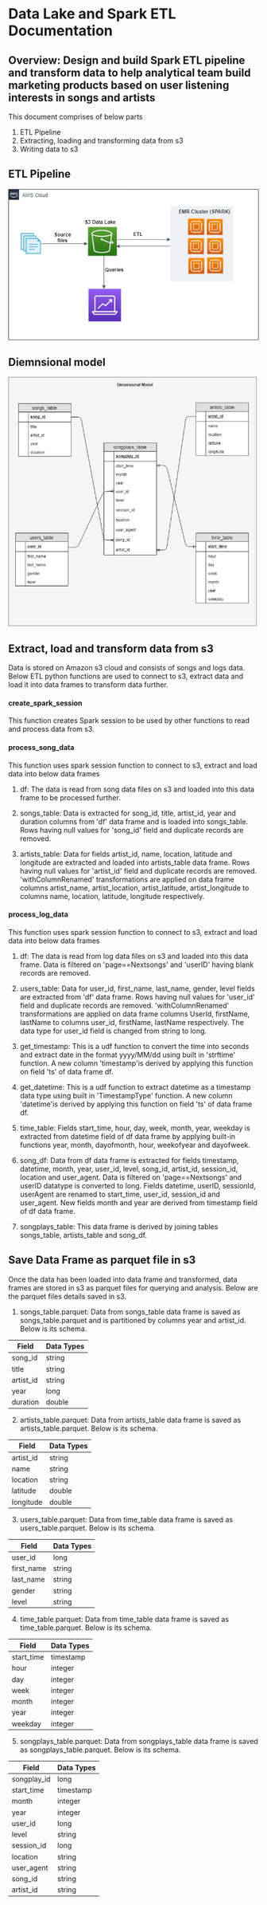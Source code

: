 # Data Lake and Spark ETL Documentation

## Overview: Design and build Spark ETL pipeline and transform data to help analytical team build marketing products based on user listening interests in songs and artists

This document comprises of below parts

1. ETL Pipeline 
2. Extracting, loading and transforming data from s3
3. Writing data to s3


## ETL Pipeline 

![](images/DataLake-ETL.png)


## Diemnsional model 

<img src = "images/DataLake.png" width="500">

## Extract, load and transform data from s3

Data is stored on Amazon s3 cloud and consists of songs and logs data. Below ETL python functions are used to connect to s3, extract data and load it into data frames to transform data further.

#### create_spark_session
This function creates Spark session to be used by other functions to read and process data from s3.

#### process_song_data
This function uses spark session function to connect to s3, extract and load data into below data frames
1. df: The data is read from song data files on s3 and loaded into this data frame to be processed further.

2. songs_table: Data is extracted for song_id, title, artist_id, year and duration columns from 'df' data frame and is loaded into songs_table. Rows having null values for 'song_id' field and duplicate records are removed.

3. artists_table: Data for fields artist_id, name, location, latitude and longitude are extracted and loaded into artists_table data frame. Rows having null values for 'artist_id' field and duplicate records are removed. 'withColumnRenamed' transformations are applied on data frame columns artist_name, artist_location, artist_latitude, artist_longitude to columns name, location, latitude, longitude respectively.

#### process_log_data
This function uses spark session function to connect to s3, extract and load data into below data frames
1. df: The data is read from log data files on s3 and loaded into this data frame. Data is filtered on 'page==Nextsongs' and 'userID' having blank records are removed.

2. users_table: Data for user_id, first_name, last_name, gender, level fields are extracted from 'df' data frame. Rows having null values for 'user_id' field and duplicate records are removed. 'withColumnRenamed' transformations are applied on data frame columns UserId, firstName, lastName to columns user_id, firstName, lastName respectively. The data type for user_id field is changed from string to long.

3. get_timestamp: This is a udf function to convert the time into seconds and extract date in the format yyyy/MM/dd using built in 'strftime' function. A new column 'timestamp'is derived by applying this function on field 'ts' of data frame df.

4. get_datetime: This is a udf function to extract datetime as a timestamp data type using built in 'TimestampType' function. A new column 'datetime'is derived by applying this function on field 'ts' of data frame df.

5. time_table: Fields start_time, hour, day, week, month, year, weekday is extracted from datetime field of df data frame by applying built-in functions year, month, dayofmonth, hour, weekofyear and dayofweek.

6. song_df: Data from df data frame is extracted for fields timestamp, datetime, month, year, user_id, level, song_id, artist_id, session_id, location and user_agent. Data is filtered on 'page==Nextsongs' and userID datatype is converted to long. Fields datetime, userID, sessionId, userAgent are renamed to start_time, user_id, session_id and user_agent. New fields month and year are derived from timestamp field of df data frame.

7. songplays_table: This data frame is derived by joining tables songs_table, artists_table and song_df.

## Save Data Frame as parquet file in s3
Once the data has been loaded into data frame and transformed, data frames are stored in s3 as parquet files for querying and analysis. Below are the parquet files details saved in s3.

1. songs_table.parquet: Data from songs_table data frame is saved as songs_table.parquet and is partitioned by columns year and artist_id. Below is its schema.

| Field             | Data Types   |
|-------------------|--------------|
| song_id           | string       |
| title             | string       |
| artist_id         | string       |
| year              | long         |
| duration          | double       |

2. artists_table.parquet: Data from artists_table data frame is saved as artists_table.parquet. Below is its schema.

| Field             | Data Types   |
|-------------------|--------------|
| artist_id         | string       |
| name              | string       |
| location          | string       |
| latitude          | double       |
| longitude         | double       |

3. users_table.parquet: Data from time_table data frame is saved as users_table.parquet. Below is its schema.

| Field             | Data Types    |
|-------------------|---------------|
| user_id           | long          |
| first_name        | string        |
| last_name         | string        |
| gender            | string        |
| level             | string        |

4. time_table.parquet: Data from time_table data frame is saved as time_table.parquet. Below is its schema.

| Field             | Data Types   |
|-------------------|--------------|
| start_time        | timestamp    |
| hour              | integer      |
| day               | integer      |
| week              | integer      |
| month             | integer      |
| year              | integer      |
| weekday           | integer      |

5. songplays_table.parquet: Data from songplays_table data frame is saved as songplays_table.parquet. Below is its schema.

| Field             | Data Types   |
|-------------------|--------------|
| songplay_id       | long         |
| start_time        | timestamp    |
| month             | integer      |
| year              | integer      |
| user_id           | long         |
| level             | string       |
| session_id        | long         |
| location          | string       |
| user_agent        | string       |
| song_id           | string       |
| artist_id         | string       |



